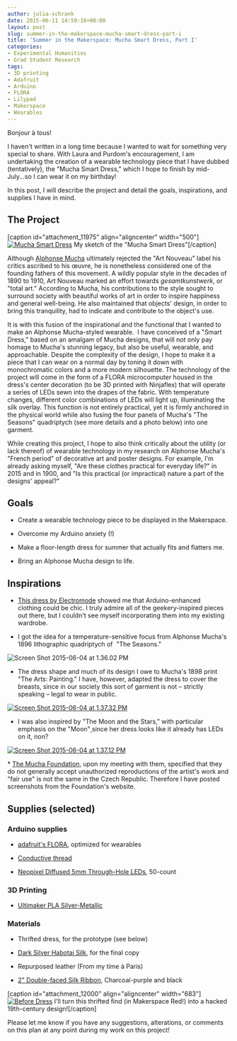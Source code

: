 ```yaml
---
author: julia-schrank
date: 2015-06-11 14:59:18+00:00
layout: post
slug: summer-in-the-makerspace-mucha-smart-dress-part-i
title: 'Summer in the Makerspace: Mucha Smart Dress, Part I'
categories:
- Experimental Humanities
- Grad Student Research
tags:
- 3D printing
- Adafruit
- Arduino
- FLORA
- Lilypad
- Makerspace
- Wearables
---
```


Bonjour à tous!


I haven't written in a long time because I wanted to wait for something very special to share. With Laura and Purdom's encouragement, I am undertaking the creation of a wearable technology piece that I have dubbed (tentatively), the "Mucha Smart Dress," which I hope to finish by mid-July...so I can wear it on my birthday!

In this post, I will describe the project and detail the goals, inspirations, and supplies I have in mind.


## The Project


[caption id="attachment_11975" align="aligncenter" width="500"][![Mucha Smart Dress](http://scholarslab.org/wp-content/uploads/2015/05/Mucha-Smart-Dress-1024x981.jpg)](http://scholarslab.org/wp-content/uploads/2015/05/Mucha-Smart-Dress.jpg) My sketch of the "Mucha Smart Dress"[/caption]

Although [Alphonse Mucha](http://www.muchafoundation.org/gallery/browse-works/object_type/posters/object/80) ultimately rejected the "Art Nouveau" label his critics ascribed to his œuvre, he is nonetheless considered one of the founding fathers of this movement. A wildly popular style in the decades of 1890 to 1910, Art Nouveau marked an effort towards _gesamtkunstwerk_, or "total art." According to Mucha, his contributions to the style sought to surround society with beautiful works of art in order to inspire happiness and general well-being. He also maintained that objects' design, in order to bring this tranquility, had to indicate and contribute to the object's use.

It is with this fusion of the inspirational and the functional that I wanted to make an Alphonse Mucha-styled wearable.  I have conceived of a "Smart Dress," based on an amalgam of Mucha designs, that will not only pay homage to Mucha's stunning legacy, but also be useful, wearable, and approachable. Despite the complexity of the design, I hope to make it a piece that I can wear on a normal day by toning it down with monochromatic colors and a more modern silhouette. The technology of the project will come in the form of a FLORA microcomputer housed in the dress's center decoration (to be 3D printed with Ninjaflex) that will operate a series of LEDs sewn into the drapes of the fabric. With temperature changes, different color combinations of LEDs will light up, illuminating the silk overlay. This function is not entirely practical, yet it is firmly anchored in the physical world while also fusing the four panels of Mucha's "The Seasons" quadriptych (see more details and a photo below) into one garment.

While creating this project, I hope to also think critically about the utility (or lack thereof) of wearable technology in my research on Alphonse Mucha's "French period" of decorative art and poster designs. For example, I'm already asking myself, "Are these clothes practical for everyday life?" in 2015 and in 1900, and "Is this practical (or impractical) nature a part of the designs' appeal?"


## Goals





	
  * Create a wearable technology piece to be displayed in the Makerspace.

	
  * Overcome my Arduino anxiety (!)

	
  * Make a floor-length dress for summer that actually fits and flatters me.

	
  * Bring an Alphonse Mucha design to life.




## Inspirations





	
  * [This dress by Electromode](http://fashioningtech.com/profiles/blogs/electromodewearable-tech) showed me that Arduino-enhanced clothing could be chic. I truly admire all of the geekery-inspired pieces out there, but I couldn't see myself incorporating them into my existing wardrobe.

	
  * I got the idea for a temperature-sensitive focus from Alphonse Mucha's 1896 lithographic quadriptych of  "The Seasons."


![Screen Shot 2015-06-04 at 1.36.02 PM](http://scholarslab.org/wp-content/uploads/2015/05/Screen-Shot-2015-06-04-at-1.36.02-PM.png)



	
  * The dress shape and much of its design I owe to Mucha's 1898 print "The Arts: Painting." I have, however, adapted the dress to cover the breasts, since in our society this sort of garment is not – strictly speaking – legal to wear in public.


[![Screen Shot 2015-06-04 at 1.37.32 PM](http://scholarslab.org/wp-content/uploads/2015/05/Screen-Shot-2015-06-04-at-1.37.32-PM.png)](http://scholarslab.org/wp-content/uploads/2015/05/Screen-Shot-2015-06-04-at-1.37.32-PM.png)



	
  * I was also inspired by "The Moon and the Stars," with particular emphasis on the "Moon"[ ](http://www.muchafoundation.org/gallery/search-works/display/results/object/156)since her dress looks like it already has LEDs on it, non?


[![Screen Shot 2015-06-04 at 1.37.12 PM](http://scholarslab.org/wp-content/uploads/2015/05/Screen-Shot-2015-06-04-at-1.37.12-PM.png)](http://scholarslab.org/wp-content/uploads/2015/05/Screen-Shot-2015-06-04-at-1.37.12-PM.png)

* [The Mucha Foundation](http://muchafoundation.org), upon my meeting with them, specified that they do not generally accept unauthorized reproductions of the artist's work and "fair use" is not the same in the Czech Republic. Therefore I have posted screenshots from the Foundation's website.


## Supplies (selected)




### Arduino supplies





	
  * [adafruit's FLORA](https://www.adafruit.com/products/659), optimized for wearables

	
  * [Conductive thread](https://www.sparkfun.com/products/11791)

	
  * [Neopixel Diffused 5mm Through-Hole LEDs](http://www.adafruit.com/products/1938), 50-count




### 3D Printing





	
  * [Ultimaker PLA Silver-Metallic](http://fbrc8.com/collections/ultimaker-filament/products/ultimaker-pla-silver-metallic)




### Materials





	
  * Thrifted dress, for the prototype (see below)

	
  * [Dark Silver Habotai Silk](http://www.moodfabrics.com/dark-silver-china-silk-habotai-pv2000-192.html), for the final copy

	
  * Repurposed leather (From my time à Paris)

	
  * [2" Double-faced Silk Ribbon](http://www.mjtrim.com/silk/50mm-double-faced-silk-ribbon#sthash.4rVqAzGb.dpbs), Charcoal-purple and black


[caption id="attachment_12000" align="aligncenter" width="683"][![Before Dress](http://scholarslab.org/wp-content/uploads/2015/05/Before-Dress-683x1024.jpg)](http://scholarslab.org/wp-content/uploads/2015/05/Before-Dress.jpg) I'll turn this thrifted find (in Makerspace Red!) into a hacked 19th-century design![/caption]

Please let me know if you have any suggestions, alterations, or comments on this plan at any point during my work on this project!
